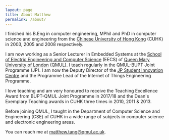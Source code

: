 ```yaml
---
layout: page
title: About Matthew
permalink: /about/
---
```


I finished his B.Eng in computer engineering, MPhil and PhD in computer science
and engineering from 
the [Chinese University of Hong Kong](https://www.cuhk.edu.hk/english/index.html)
(CUHK) in 2003, 2005 and 2008 respectively.

I am now working as a Senior Lecturer in Embedded Systems at the 
[School of Electric Engineering and Computer Science](http://www.eecs.qmul.ac.uk) (EECS)
of
[Queen Mary University of London](https://www.qmul.ac.uk) (QMUL).
I teach regularly in the QMUL-BUPT Joint Programme (JP). 
I am now the Deputy Director of the 
[JP Student Innovation Centre](http://eecs.qmul.ac.uk/undergraduate/jpic/)
and the Programme Lead of the Internet of Things Engineering Programme.

I love teaching and am very honoured to receive the Teaching Excellence Award
from BUPT-QMUL Joint Programme in 2017/18 and 
the Dean's Exemplary Teaching awards in CUHK three times in 2010, 2011 & 2013.

Before joining QMUL, I taught in the Department of Computer Science and
Engineering (CSE) of CUHK in a wide range of subjects in computer science and
electronic engineering areas.

You can reach me at [matthew.tang@qmul.ac.uk](mailto:matthew.tang@qmul.ac.uk).
